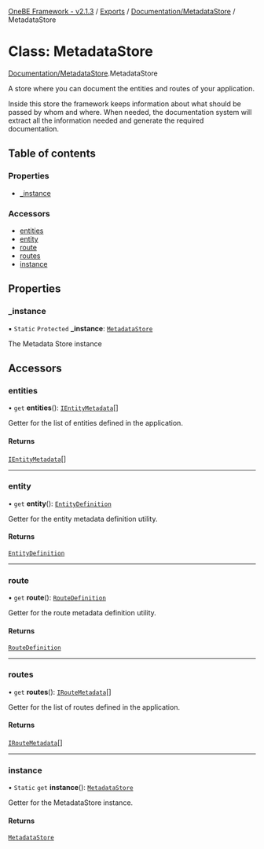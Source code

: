 [OneBE Framework - v2.1.3](../README.md) / [Exports](../modules.md) / [Documentation/MetadataStore](../modules/Documentation_MetadataStore.md) / MetadataStore

# Class: MetadataStore

[Documentation/MetadataStore](../modules/Documentation_MetadataStore.md).MetadataStore

A store where you can document the entities and routes of your application.

Inside this store the framework keeps information about what should be passed
by whom and where. When needed, the documentation system will extract all the
information needed and generate the required documentation.

## Table of contents

### Properties

- [\_instance](Documentation_MetadataStore.MetadataStore.md#_instance)

### Accessors

- [entities](Documentation_MetadataStore.MetadataStore.md#entities)
- [entity](Documentation_MetadataStore.MetadataStore.md#entity)
- [route](Documentation_MetadataStore.MetadataStore.md#route)
- [routes](Documentation_MetadataStore.MetadataStore.md#routes)
- [instance](Documentation_MetadataStore.MetadataStore.md#instance)

## Properties

### \_instance

▪ `Static` `Protected` **\_instance**: [`MetadataStore`](Documentation_MetadataStore.MetadataStore.md)

The Metadata Store instance

## Accessors

### entities

• `get` **entities**(): [`IEntityMetadata`](../interfaces/Documentation_Definition_EntityMetadata.IEntityMetadata.md)[]

Getter for the list of entities defined in the application.

#### Returns

[`IEntityMetadata`](../interfaces/Documentation_Definition_EntityMetadata.IEntityMetadata.md)[]

___

### entity

• `get` **entity**(): [`EntityDefinition`](Documentation_EntityDefinition.EntityDefinition.md)

Getter for the entity metadata definition utility.

#### Returns

[`EntityDefinition`](Documentation_EntityDefinition.EntityDefinition.md)

___

### route

• `get` **route**(): [`RouteDefinition`](Documentation_RouteDefinition.RouteDefinition.md)

Getter for the route metadata definition utility.

#### Returns

[`RouteDefinition`](Documentation_RouteDefinition.RouteDefinition.md)

___

### routes

• `get` **routes**(): [`IRouteMetadata`](../interfaces/Documentation_Definition_RouteMetadata.IRouteMetadata.md)[]

Getter for the list of routes defined in the application.

#### Returns

[`IRouteMetadata`](../interfaces/Documentation_Definition_RouteMetadata.IRouteMetadata.md)[]

___

### instance

• `Static` `get` **instance**(): [`MetadataStore`](Documentation_MetadataStore.MetadataStore.md)

Getter for the MetadataStore instance.

#### Returns

[`MetadataStore`](Documentation_MetadataStore.MetadataStore.md)
